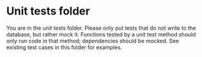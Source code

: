 # Unit tests folder

You are in the unit tests folder. Please only put tests that do not write
to the database, but rather mock it. Functions tested by a unit test method
should only run code in that method; dependencies should be mocked. See
existing test cases in this folder for examples.
